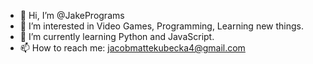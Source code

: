 - 👋 Hi, I’m @JakePrograms
- 👀 I’m interested in Video Games, Programming, Learning new things.
- 🌱 I’m currently learning Python and JavaScript.
- 📫 How to reach me: jacobmattekubecka4@gmail.com 

<!---
JakePrograms/JakePrograms is a ✨ special ✨ repository because its `README.md` (this file) appears on your GitHub profile.
You can click the Preview link to take a look at your changes.
--->
